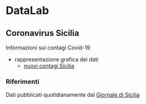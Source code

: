 # DataLab

## Coronavirus Sicilia
Informazioni sui contagi Covid-19
* rappresentazione grafica dei dati
  * [nuovi contagi Sicilia](covid-Sicilia/grafico-Sicilia.jpg)

### Riferimenti
Dati pubblicati quotidianamente dal [Giornale di Sicilia](https://gds.it/)
